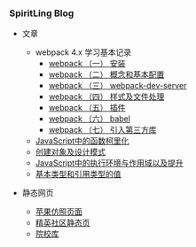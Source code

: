 ### SpiritLing Blog

- 文章

	- webpack 4.x 学习基本记录
		- [webpack （一） 安装](article/webpack-install)
		- [webpack （二） 概念和基本配置](article/webpack-concept-config)
		- [webpack （三） webpack-dev-server](article/webpack-dev-server)
		- [webpack （四） 样式及文件处理](article/webpack-other-file)
		- [webpack （五） 插件](article/webpack-plugins)
		- [webpack （六） babel](article/webpack-babel)
		- [webpack （七） 引入第三方库](article/webpack-other-library)
	- [JavaScript中的函数柯里化](article/javascript-function-currying)
	- [创建对象及设计模式](article/createObj-constructor)
	- [JavaScript中的执行环境与作用域以及提升](article/executionEnvironment-actionScope)
	- [基本类型和引用类型的值](article/primitiveType-referenceType)
	

- 静态网页

	- [苹果仿照页面](apple)
	- [精英社区静态页](jingyingshequ)
	- [院校库](yuanxiaoku)
